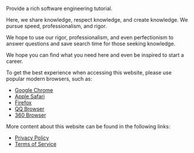 Provide a rich software engineering tutorial.

Here, we share knowledge, respect knowledge, and create knowledge. We pursue speed, professionalism, and rigor.

We hope to use our rigor, professionalism, and even perfectionism to answer questions and save search time for those seeking knowledge.

We hope you can find what you need here and even be inspired to start a career.

To get the best experience when accessing this website, please use popular modern browsers, such as:

- <a href="https://www.google.cn/chrome/" target="_blank">Google Chrome</a></li>
- <a href="https://www.apple.com.cn/safari/" target="_blank">Apple Safari</a></li>
- <a href="http://www.firefox.com.cn" target="_blank">Firefox</a></li>
- <a href="https://browser.qq.com" target="_blank">QQ Browser</a></li>
- <a href="https://browser.360.cn" target="_blank">360 Browser</a></li>
</ul>

More content about this website can be found in the following links:

- <a href="/privacy" target="_blank">Privacy Policy</a></li>
- <a href="/terms" target="_blank">Terms of Service</a></li>
